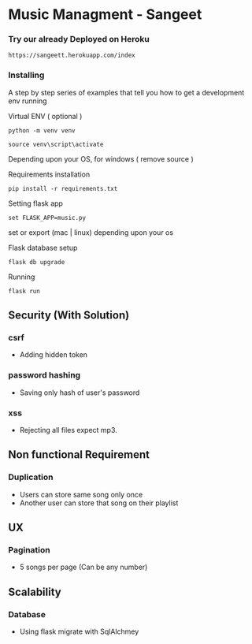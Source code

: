 # Music Managment - Sangeet 

### Try our already Deployed on Heroku
```
https://sangeett.herokuapp.com/index
```


### Installing

A step by step series of examples that tell you how to get a development env running

Virtual ENV ( optional )

```
python -m venv venv
```
```
source venv\script\activate
```
Depending upon your OS, for windows ( remove source )

Requirements installation

```
pip install -r requirements.txt
```

Setting flask app

```
set FLASK_APP=music.py
```
set or export (mac | linux) depending upon your os

Flask database setup

```
flask db upgrade
```

Running

```
flask run
```


## Security (With Solution)
### csrf 
- Adding hidden token

### password hashing
- Saving only hash of user's password

### xss
- Rejecting all files expect mp3.

## Non functional Requirement
### Duplication 
- Users can store same song only once
- Another user can store that song on their playlist 

## UX
### Pagination
- 5 songs per page  (Can be any number)

## Scalability
### Database
- Using flask migrate with SqlAlchmey 

